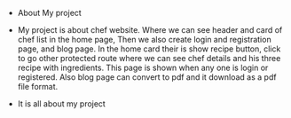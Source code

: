 * About My project

* My project is about chef website. Where we can see header and card of chef list in the home page, Then we also create login and registration page, and blog page. In the home card their is show recipe button, click to go other protected route where we can see chef details and his three recipe with ingredients. This page is shown when any one is login or registered. Also blog page can convert to pdf and it download as a pdf file format.

* It is all about my project
